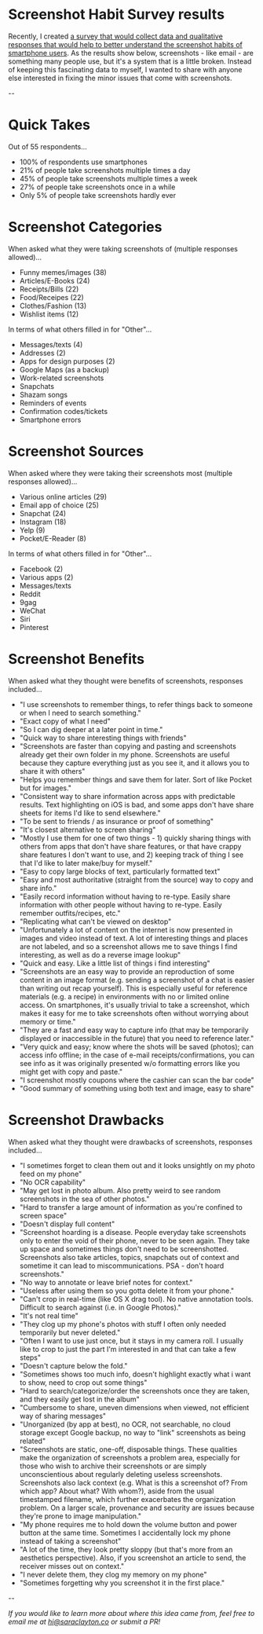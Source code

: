 # Screenshot Habit Survey results
Recently, I created <a href="https://parser.typeform.com/to/ox3Qix" target="_blank">a survey that would collect data and qualitative responses that would help to better understand the screenshot habits of smartphone users</a>. As the results show below, screenshots - like email - are something many people use, but it's a system that is a little broken. Instead of keeping this fascinating data to myself, I wanted to share with anyone else interested in fixing the minor issues that come with screenshots.

--

# Quick Takes

Out of 55 respondents...
* 100% of respondents use smartphones
* 21% of people take screenshots multiple times a day
* 45% of people take screenshots multiple times a week
* 27% of people take screenshots once in a while
* Only 5% of people take screenshots hardly ever


# Screenshot Categories

When asked what they were taking screenshots of (multiple responses allowed)...
* Funny memes/images (38)
* Articles/E-Books (24)
* Receipts/Bills (22)
* Food/Receipes (22)
* Clothes/Fashion (13)
* Wishlist items (12)

In terms of what others filled in for "Other"...
* Messages/texts (4)
* Addresses (2)
* Apps for design purposes (2)
* Google Maps (as a backup)
* Work-related screenshots
* Snapchats
* Shazam songs
* Reminders of events
* Confirmation codes/tickets
* Smartphone errors


# Screenshot Sources

When asked where they were taking their screenshots most (multiple responses allowed)...
* Various online articles (29)
* Email app of choice (25)
* Snapchat (24)
* Instagram (18)
* Yelp (9)
* Pocket/E-Reader (8)

In terms of what others filled in for "Other"...
* Facebook (2)
* Various apps (2)
* Messages/texts
* Reddit
* 9gag
* WeChat
* Siri
* Pinterest

# Screenshot Benefits

When asked what they thought were benefits of screenshots, responses included...
* "I use screenshots to remember things, to refer things back to someone or when I need to search something."
* "Exact copy of what I need"
* "So I can dig deeper at a later point in time."
* "Quick way to share interesting things with friends"
* "Screenshots are faster than copying and pasting and screenshots already get their own folder in my phone. Screenshots are useful because they capture everything just as you see it, and it allows you to share it with others"
* "Helps you remember things and save them for later. Sort of like Pocket but for images."
* "Consistent way to share information across apps with predictable results. Text highlighting on iOS is bad, and some apps don't have share sheets for items I'd like to send elsewhere."
* "To be sent to friends / as insurance or proof of something"
* "It's closest alternative to screen sharing"
* "Mostly I use them for one of two things - 1) quickly sharing things with others from apps that don't have share features, or that have crappy share features I don't want to use, and 2) keeping track of thing I see that I'd like to later make/buy for myself."
* "Easy to copy large blocks of text, particularly formatted text"
* "Easy and most authoritative (straight from the source) way to copy and share info."
* "Easily record information without having to re-type. Easily share information with other people without having to re-type. Easily remember outfits/recipes, etc."
* "Replicating what can't be viewed on desktop"
* "Unfortunately a lot of content on the internet is now presented in images and video instead of text. A lot of interesting things and places are not labeled, and so a screenshot allows me to save things I find interesting, as well as do a reverse image lookup"
* "Quick and easy. Like a little list of things i find interesting"
* "Screenshots are an easy way to provide an reproduction of some content in an image format (e.g. sending a screenshot of a chat is easier than writing out recap yourself). This is especially useful for reference materials (e.g. a recipe) in environments with no or limited online access. On smartphones, it's usually trivial to take a screenshot, which makes it easy for me to take screenshots often without worrying about memory or time."
* "They are a fast and easy way to capture info (that may be temporarily displayed or inaccessible in the future) that you need to reference later."
* "Very quick and easy; know where the shots will be saved (photos); can access info offline; in the case of e-mail receipts/confirmations, you can see info as it was originally presented w/o formatting errors like you might get with copy and paste."
* "I screenshot mostly coupons where the cashier can scan the bar code"
* "Good summary of something using both text and image, easy to share"

# Screenshot Drawbacks

When asked what they thought were drawbacks of screenshots, responses included...
* "I sometimes forget to clean them out and it looks unsightly on my photo feed on my phone"
* "No OCR capability"
* "May get lost in photo album. Also pretty weird to see random screenshots in the sea of other photos."
* "Hard to transfer a large amount of information as you're confined to screen space"
* "Doesn't display full content"
* "Screenshot hoarding is a disease. People everyday take screenshots only to enter the void of their phone, never to be seen again. They take up space and sometimes things don't need to be screenshotted. Screenshots also take articles, topics, snapchats out of context and sometime it can lead to miscommunications. PSA - don't hoard screenshots."
* "No way to annotate or leave brief notes for context."
* "Useless after using them so you gotta delete it from your phone."
* "Can't crop in real-time (like OS X drag tool). No native annotation tools. Difficult to search against (i.e. in Google Photos)."
* "It's not real time"
* "They clog up my phone's photos with stuff I often only needed temporarily but never deleted."
* "Often I want to use just once, but it stays in my camera roll. I usually like to crop to just the part I'm interested in and that can take a few steps"
* "Doesn't capture below the fold."
* "Sometimes shows too much info, doesn't highlight exactly what i want to show, need to crop out some things"
* "Hard to search/categorize/order the screenshots once they are taken, and they easily get lost in the album"
* "Cumbersome to share, uneven dimensions when viewed, not efficient way of sharing messages"
* "Unorganized (by app at best), no OCR, not searchable, no cloud storage except Google backup, no way to "link" screenshots as being related"
* "Screenshots are static, one-off, disposable things. These qualities make the organization of screenshots a problem area, especially for those who wish to archive their screenshots or are simply unconscientious about regularly deleting useless screenshots. Screenshots also lack context (e.g. What is this a screenshot of? From which app? About what? With whom?), aside from the usual timestamped filename, which further exacerbates the organization problem. On a larger scale, provenance and security are issues because they're prone to image manipulation." 
* "My phone requires me to hold down the volume button and power button at the same time. Sometimes I accidentally lock my phone instead of taking a screenshot"
* "A lot of the time, they look pretty sloppy (but that's more from an aesthetics perspective). Also, if you screenshot an article to send, the receiver misses out on context."
* "I never delete them, they clog my memory on my phone"
* "Sometimes forgetting why you screenshot it in the first place."

--

*If you would like to learn more about where this idea came from, feel free to email me at hi@saraclayton.co or submit a PR!*
